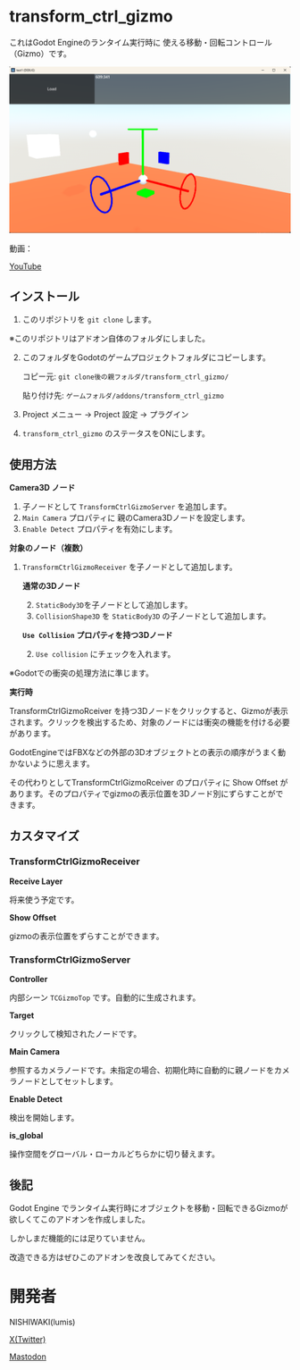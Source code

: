 # transform_ctrl_gizmo

これはGodot Engineのランタイム実行時に 使える移動・回転コントロール（Gizmo）です。

![Screenshot](img/img01.png "Gizmo image")

動画：

[YouTube](https://youtu.be/58NAPNE-Y24)

## インストール

1. このリポジトリを `git clone` します。

※このリポジトリはアドオン自体のフォルダにしました。

2. このフォルダをGodotのゲームプロジェクトフォルダにコピーします。
    
    コピー元: `git clone後の親フォルダ/transform_ctrl_gizmo/`

    貼り付け先: `ゲームフォルダ/addons/transform_ctrl_gizmo`

3. Project メニュー -> Project 設定 -> プラグイン
4. `transform_ctrl_gizmo` のステータスをONにします。

## 使用方法

**Camera3D ノード**

1. 子ノードとして `TransformCtrlGizmoServer` を追加します。
2. `Main Camera` プロパティに 親のCamera3Dノードを設定します。
3. `Enable Detect` プロパティを有効にします。

**対象のノード（複数）**

1. `TransformCtrlGizmoReceiver` を子ノードとして追加します。

    **通常の3Dノード**

    2. `StaticBody3D`を子ノードとして追加します。
    3. `CollisionShape3D` を `StaticBody3D` の子ノードとして追加します。

    **`Use Collision` プロパティを持つ3Dノード**

    2. `Use collision` にチェックを入れます。

※Godotでの衝突の処理方法に準じます。

**実行時**

TransformCtrlGizmoRceiver を持つ3Dノードをクリックすると、Gizmoが表示されます。クリックを検出するため、対象のノードには衝突の機能を付ける必要があります。

GodotEngineではFBXなどの外部の3Dオブジェクトとの表示の順序がうまく動かないように思えます。

その代わりとしてTransformCtrlGizmoRceiver のプロパティに Show Offset があります。そのプロパティでgizmoの表示位置を3Dノード別にずらすことができます。


## カスタマイズ

### TransformCtrlGizmoReceiver

**Receive Layer** 

将来使う予定です。

**Show Offset**

gizmoの表示位置をずらすことができます。

### TransformCtrlGizmoServer

**Controller**

内部シーン `TCGizmoTop` です。自動的に生成されます。

**Target**

クリックして検知されたノードです。

**Main Camera**

参照するカメラノードです。未指定の場合、初期化時に自動的に親ノードをカメラノードとしてセットします。

**Enable Detect**

検出を開始します。

**is_global**

操作空間をグローバル・ローカルどちらかに切り替えます。



## 後記

Godot Engine でランタイム実行時にオブジェクトを移動・回転できるGizmoが欲しくてこのアドオンを作成しました。

しかしまだ機能的には足りていません。

改造できる方はぜひこのアドオンを改良してみてください。

# 開発者

NISHIWAKI(lumis)

[X(Twitter) ](https://twitter.com/lumidina)

[Mastodon](https://mstdn.jp/@lumidina)

